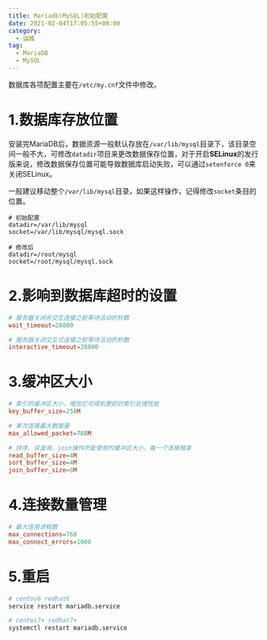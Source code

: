```yaml
---
title: Mariadb(MySQL)初始配置
date: 2021-02-04T17:05:55+08:00
category:
  - 运维
tag: 
  - MariaDB
  - MySQL
---
```




数据库各项配置主要在`/etc/my.cnf`文件中修改。



# 1.数据库存放位置

安装完MariaDB后，数据资源一般默认存放在`/var/lib/mysql`目录下，该目录空间一般不大，可修改`datadir`项目来更改数据保存位置，对于开启**SELinux**的发行版来说，修改数据保存位置可能导致数据库启动失败，可以通过`setenforce 0`来关闭SELinux。

一般建议移动整个`/var/lib/mysql`目录，如果这样操作，记得修改`socket`条目的位置。

```plain
# 初始配置
datadir=/var/lib/mysql
socket=/var/lib/mysql/mysql.sock

# 修改后
datadir=/root/mysql
socket=/root/mysql/mysql.sock
```

# 2.影响到数据库超时的设置

```cnf
# 服务器关闭非交互连接之前等待活动的秒数
wait_timeout=28800

# 服务器关闭交互式连接之前等待活动的秒数
interactive_timeout=28800
```

# 3.缓冲区大小

```cnf
# 索引的缓冲区大小，增加它可得到更好的索引处理性能
key_buffer_size=256M

# 单次连接最大数据量
max_allowed_packet=768M

# 排序、读查询、join操作所能使用的缓冲区大小，每一个连接独享
read_buffer_size=4M
sort_buffer_size=4M
join_buffer_size=8M
```

# 4.连接数量管理

```cnf
# 最大连接进程数
max_connections=768
max_connect_errors=1000
```



# 5.重启

```sh
# centos6 redhat6
service restart mariadb.service

# centos7+ redhat7+
systemctl restart mariadb.service
```



